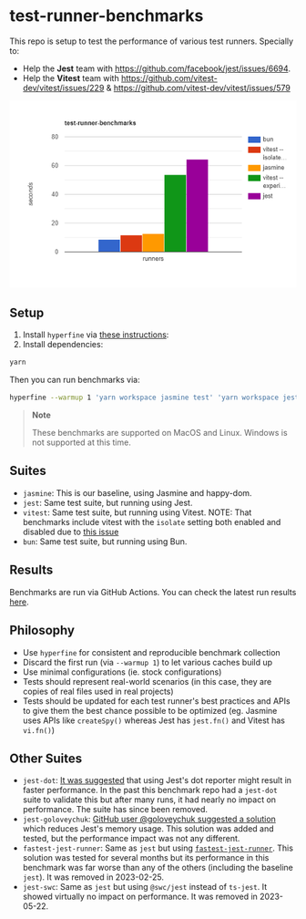 # test-runner-benchmarks

This repo is setup to test the performance of various test runners. Specially to:

- Help the **Jest** team with https://github.com/facebook/jest/issues/6694.
- Help the **Vitest** team with https://github.com/vitest-dev/vitest/issues/229 & https://github.com/vitest-dev/vitest/issues/579

![](results.png?raw=true)

## Setup

1. Install `hyperfine` via [these instructions](https://github.com/sharkdp/hyperfine#installation):
2. Install dependencies:
```sh
yarn
```

Then you can run benchmarks via:

```sh
hyperfine --warmup 1 'yarn workspace jasmine test' 'yarn workspace jest test' 'yarn workspace vitest test --experimentalVmThreads' 'yarn workspace vitest test --isolate=false' 'yarn workspace bun test'
```

> **Note**
> 
> These benchmarks are supported on MacOS and Linux. Windows is not supported at this time.

## Suites

- `jasmine`: This is our baseline, using Jasmine and happy-dom.
- `jest`: Same test suite, but running using Jest.
- `vitest`: Same test suite, but running using Vitest. NOTE: That benchmarks include vitest with the `isolate` setting both enabled and disabled due to [this issue](https://github.com/vitest-dev/vitest/issues/229#issuecomment-1003235680)
- `bun`: Same test suite, but running using Bun.

## Results

Benchmarks are run via GitHub Actions. You can check the latest run results [here](https://github.com/EvHaus/jest-vs-jasmine/actions/workflows/benchmark.yaml).

## Philosophy

- Use `hyperfine` for consistent and reproducible benchmark collection
- Discard the first run (via `--warmup 1`) to let various caches build up
- Use minimal configurations (ie. stock configurations)
- Tests should represent real-world scenarios (in this case, they are copies of real files used in real projects)
- Tests should be updated for each test runner's best practices and APIs to give them the best chance possible to be optimized (eg. Jasmine uses APIs like `createSpy()` whereas Jest has `jest.fn()` and Vitest has `vi.fn()`)

## Other Suites

- `jest-dot`: [It was suggested](https://github.com/facebook/jest/issues/6694#issuecomment-409574937) that using Jest's dot reporter might result in faster performance. In the past this benchmark repo had a `jest-dot` suite to validate this but after many runs, it had nearly no impact on performance. The suite has since been removed.
- `jest-goloveychuk`: [GitHub user @goloveychuk suggested a solution](https://github.com/facebook/jest/issues/6694#issuecomment-814234244) which reduces Jest's memory usage. This solution was added and tested, but the performance impact was not any different.
- `fastest-jest-runner`: Same as `jest` but using [`fastest-jest-runner`](https://github.com/goloveychuk/fastest-jest-runner). This solution was tested for several months but its performance in this benchmark was far worse than any of the others (including the baseline `jest`). It was removed in 2023-02-25.
- `jest-swc`: Same as `jest` but using `@swc/jest` instead of `ts-jest`. It showed virtually no impact on performance. It was removed in 2023-05-22.

